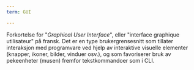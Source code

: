 ```yaml
---
term: GUI

---
```

Forkortelse for "*Graphical User Interface*", eller "interface graphique utilisateur" på fransk. Det er en type brukergrensesnitt som tillater interaksjon med programvare ved hjelp av interaktive visuelle elementer (knapper, ikoner, bilder, vinduer osv.), og som favoriserer bruk av pekeenheter (musen) fremfor tekstkommandoer som i CLI.